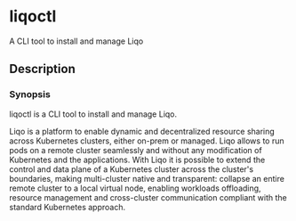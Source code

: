 # liqoctl

A CLI tool to install and manage Liqo

## Description

### Synopsis

liqoctl is a CLI tool to install and manage Liqo.

Liqo is a platform to enable dynamic and decentralized resource sharing across
Kubernetes clusters, either on-prem or managed. Liqo allows to run pods on a
remote cluster seamlessly and without any modification of Kubernetes and the
applications. With Liqo it is possible to extend the control and data plane of a
Kubernetes cluster across the cluster's boundaries, making multi-cluster native
and transparent: collapse an entire remote cluster to a local virtual node,
enabling workloads offloading, resource management and cross-cluster communication
compliant with the standard Kubernetes approach.



